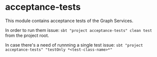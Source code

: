 # acceptance-tests

This module contains acceptance tests of the Graph Services.

In order to run them issue: `sbt "project acceptance-tests" clean test` from the project root.

In case there's a need of runnning a single test issue: `sbt "project acceptance-tests" "testOnly *<test-class-name>*"`
